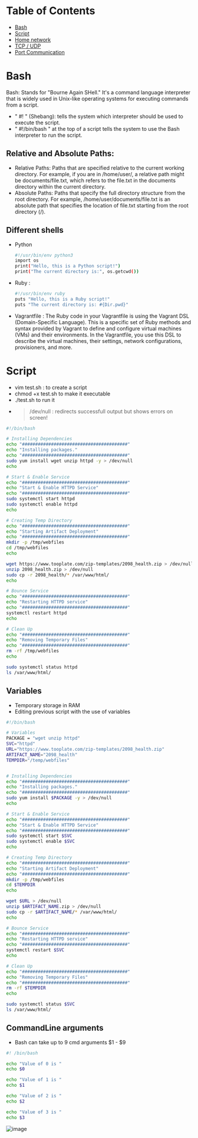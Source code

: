 # Table of Contents

- [Bash](#bash)  
- [Script](#script)  
- [Home network](#home-network)  
- [TCP / UDP](#tcp--udp)  
- [Port Communication](#port-communication)


# Bash
Bash: Stands for "Bourne Again SHell." It's a command language interpreter that is widely used in Unix-like operating systems for executing commands from a script.

- " #! " (Shebang): tells the system which interpreter should be used to execute the script. 
- " #!/bin/bash " at the top of a script tells the system to use the Bash interpreter to run the script.

## Relative and Absolute Paths:
- Relative Paths: Paths that are specified relative to the current working directory. For example, if you are in /home/user/, a relative path might be documents/file.txt, which refers to the file.txt in the documents directory within the current directory.
- Absolute Paths: Paths that specify the full directory structure from the root directory. For example, /home/user/documents/file.txt is an absolute path that specifies the location of file.txt starting from the root directory (/).

## Different shells
- Python
  ```bash
  #!/usr/bin/env python3
  import os
  print("Hello, this is a Python script!")
  print("The current directory is:", os.getcwd())
  ```
  
  
- Ruby :
  ```bash
  #!/usr/bin/env ruby
  puts "Hello, this is a Ruby script!"
  puts "The current directory is: #{Dir.pwd}"
  ```
- Vagrantfile :
  The Ruby code in your Vagrantfile is using the Vagrant DSL (Domain-Specific Language). 
  This is a specific set of Ruby methods and syntax provided by Vagrant to define and configure virtual machines (VMs) and their environments.
  In the Vagrantfile, you use this DSL to describe the virtual machines, their settings, network configurations, provisioners, and more.


# Script
- vim test.sh : to create a script
- chmod +x test.sh to make it executable
- ./test.sh to run it
-  > /dev/null : redirects successfull output but shows errors on screen!
    
```bash
#!/bin/bash

# Installing Dependencies
echo "########################################"
echo "Installing packages."
echo "########################################"
sudo yum install wget unzip httpd -y > /dev/null
echo

# Start & Enable Service
echo "########################################"
echo "Start & Enable HTTPD Service"
echo "########################################"
sudo systemctl start httpd
sudo systemctl enable httpd
echo

# Creating Temp Directory
echo "########################################"
echo "Starting Artifact Deployment"
echo "########################################"
mkdir -p /tmp/webfiles
cd /tmp/webfiles
echo

wget https://www.tooplate.com/zip-templates/2098_health.zip > /dev/null
unzip 2098_health.zip > /dev/null
sudo cp -r 2098_health/* /var/www/html/
echo

# Bounce Service
echo "########################################"
echo "Restarting HTTPD service"
echo "########################################"
systemctl restart httpd
echo

# Clean Up
echo "########################################"
echo "Removing Temporary Files"
echo "########################################"
rm -rf /tmp/webfiles
echo

sudo systemctl status httpd
ls /var/www/html/

```

## Variables 
- Temporary storage in RAM
- Editing previous script with the use of variables

```bash
#!/bin/bash

# Variables
PACKAGE = "wget unzip httpd"
SVC="httpd"
URL="https://www.tooplate.com/zip-templates/2098_health.zip"
ARTIFACT_NAME="2098_health"
TEMPDIR="/temp/webfiles"


# Installing Dependencies
echo "########################################"
echo "Installing packages."
echo "########################################"
sudo yum install $PACKAGE -y > /dev/null
echo

# Start & Enable Service
echo "########################################"
echo "Start & Enable HTTPD Service"
echo "########################################"
sudo systemctl start $SVC
sudo systemctl enable $SVC
echo

# Creating Temp Directory
echo "########################################"
echo "Starting Artifact Deployment"
echo "########################################"
mkdir -p /tmp/webfiles
cd $TEMPDIR
echo

wget $URL > /dev/null
unzip $ARTIFACT_NAME.zip > /dev/null
sudo cp -r $ARTIFACT_NAME/* /var/www/html/
echo

# Bounce Service
echo "########################################"
echo "Restarting HTTPD service"
echo "########################################"
systemctl restart $SVC
echo

# Clean Up
echo "########################################"
echo "Removing Temporary Files"
echo "########################################"
rm -rf $TEMPDIR
echo

sudo systemctl status $SVC
ls /var/www/html/
```

## CommandLine arguments
- Bash can take up to 9 cmd arguments $1 - $9
```bash
#! /bin/bash

echo "Value of 0 is "
echo $0

echo "Value of 1 is "
echo $1

echo "Value of 2 is "
echo $2

echo "Value of 3 is "
echo $3
```
![image](https://github.com/Keeriiim/Vagrant/assets/117115289/16b793ce-487f-42d7-9bd0-29c670cedfcd)



  
  
